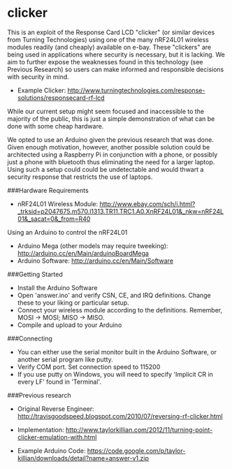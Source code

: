 clicker
=======

This is an exploit of the Response Card LCD "clicker" (or similar devices from Turning Technologies) using one of the 
many nRF24L01 wireless modules readily (and cheaply) available on e-bay.
These "clickers" are being used in applications where security is necessary, but it is lacking.
We aim to further expose the weaknesses found in this technology (see Previous Research) so users can make informed 
and responsible decisions with security in mind.
- Example Clicker:
http://www.turningtechnologies.com/response-solutions/responsecard-rf-lcd

While our current setup might seem focused and inaccessible to the majority of the public, 
this is just a simple demonstration of what can be done with some cheap hardware. 

We opted to use an Arduino given the previous research that was done. Given enough motivation, however,
another possible solution could be architected using a Raspberry Pi in conjunction with a phone, or possibly just
a phone with bluetooth thus eliminating the need for a larger laptop. 
Using such a setup could could be undetectable and would thwart a security response that restricts the use of laptops.


###Hardware Requirements
- nRF24L01 Wireless Module:
http://www.ebay.com/sch/i.html?_trksid=p2047675.m570.l1313.TR11.TRC1.A0.XnRF24L01&_nkw=nRF24L01&_sacat=0&_from=R40

Using an Arduino to control the nRF24L01
- Arduino Mega (other models may require tweeking): http://arduino.cc/en/Main/arduinoBoardMega
- Arduino Software: http://arduino.cc/en/Main/Software


###Getting Started
- Install the Arduino Software
- Open 'answer.ino' and verify CSN, CE, and IRQ definitions.  Change these to your liking or particular setup.
- Connect your wireless module according to the definitions.  Remember, MOSI -> MOSI; MISO -> MISO.
- Compile and upload to your Arduino

###Connecting
- You can either use the serial monitor built in the Arduino Software, or another serial program like putty.
- Verify COM port.  Set connection speed to 115200
- If you use putty on Windows, you will need to specify 'Implicit CR in every LF' found in 'Terminal'.

###Previous research
- Original Reverse Engineer:
http://travisgoodspeed.blogspot.com/2010/07/reversing-rf-clicker.html

- Implementation:
http://www.taylorkillian.com/2012/11/turning-point-clicker-emulation-with.html

- Example Arduino Code:
https://code.google.com/p/taylor-killian/downloads/detail?name=answer-v1.zip

